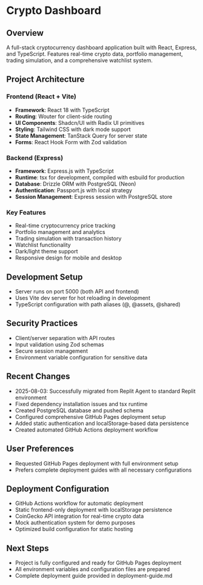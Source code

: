 # Crypto Dashboard

## Overview
A full-stack cryptocurrency dashboard application built with React, Express, and TypeScript. Features real-time crypto data, portfolio management, trading simulation, and a comprehensive watchlist system.

## Project Architecture

### Frontend (React + Vite)
- **Framework**: React 18 with TypeScript
- **Routing**: Wouter for client-side routing
- **UI Components**: Shadcn/UI with Radix UI primitives
- **Styling**: Tailwind CSS with dark mode support
- **State Management**: TanStack Query for server state
- **Forms**: React Hook Form with Zod validation

### Backend (Express)
- **Framework**: Express.js with TypeScript
- **Runtime**: tsx for development, compiled with esbuild for production
- **Database**: Drizzle ORM with PostgreSQL (Neon)
- **Authentication**: Passport.js with local strategy
- **Session Management**: Express session with PostgreSQL store

### Key Features
- Real-time cryptocurrency price tracking
- Portfolio management and analytics
- Trading simulation with transaction history
- Watchlist functionality
- Dark/light theme support
- Responsive design for mobile and desktop

## Development Setup
- Server runs on port 5000 (both API and frontend)
- Uses Vite dev server for hot reloading in development
- TypeScript configuration with path aliases (@, @assets, @shared)

## Security Practices
- Client/server separation with API routes
- Input validation using Zod schemas
- Secure session management
- Environment variable configuration for sensitive data

## Recent Changes
- 2025-08-03: Successfully migrated from Replit Agent to standard Replit environment
- Fixed dependency installation issues and tsx runtime
- Created PostgreSQL database and pushed schema
- Configured comprehensive GitHub Pages deployment setup
- Added static authentication and localStorage-based data persistence
- Created automated GitHub Actions deployment workflow

## User Preferences
- Requested GitHub Pages deployment with full environment setup
- Prefers complete deployment guides with all necessary configurations

## Deployment Configuration
- GitHub Actions workflow for automatic deployment
- Static frontend-only deployment with localStorage persistence
- CoinGecko API integration for real-time crypto data
- Mock authentication system for demo purposes
- Optimized build configuration for static hosting

## Next Steps
- Project is fully configured and ready for GitHub Pages deployment
- All environment variables and configuration files are prepared
- Complete deployment guide provided in deployment-guide.md
